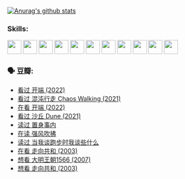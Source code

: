 
[![Anurag's github stats](https://github-readme-stats.vercel.app/api?username=w940853815)](https://github.com/anuraghazra/github-readme-stats)

### Skills:

<code><img height="32" src="https://cdn.jsdelivr.net/npm/simple-icons@v5/icons/python.svg"></code>
<code><img height="32" src="https://cdn.jsdelivr.net/npm/simple-icons@v5/icons/javascript.svg"></code>
<code><img height="32" src="https://cdn.jsdelivr.net/npm/simple-icons@v5/icons/django.svg"></code>
<code><img height="32" src="https://cdn.jsdelivr.net/npm/simple-icons@v5/icons/flask.svg"></code>
<code><img height="32" src="https://cdn.jsdelivr.net/npm/simple-icons@v5/icons/vuetify.svg"></code>
<code><img height="32" src="https://cdn.jsdelivr.net/npm/simple-icons@v5/icons/git.svg"></code>
<code><img height="32" src="https://cdn.jsdelivr.net/npm/simple-icons@v5/icons/docker.svg"></code>
<code><img height="32" src="https://cdn.jsdelivr.net/npm/simple-icons@v5/icons/postgresql.svg"></code>
<code><img height="32" src="https://cdn.jsdelivr.net/npm/simple-icons@v5/icons/elasticsearch.svg"></code>
<code><img height="32" src="https://cdn.jsdelivr.net/npm/simple-icons@v5/icons/macos.svg"></code>
<code><img height="32" src="https://cdn.jsdelivr.net/npm/simple-icons@v5/icons/linux.svg"></code>

### 🗣 豆瓣:

<!-- DOUBAN-ACTIVITIES:START -->
- [看过 开端‎ (2022)](https://www.douban.com/people/136069238/status/3737530861/?_i=43465518)
- [看过 混沌行走 Chaos Walking‎ (2021)](https://www.douban.com/people/136069238/status/3734828206/?_i=43465518)
- [在看 开端‎ (2022)](https://www.douban.com/people/136069238/status/3733533297/?_i=43465518)
- [看过 沙丘 Dune‎ (2021)](https://www.douban.com/people/136069238/status/3726869471/?_i=43465518)
- [读过 置身事内](https://www.douban.com/people/136069238/status/3726223867/?_i=43465518)
- [在读 强风吹拂](https://www.douban.com/people/136069238/status/3725395475/?_i=43465518)
- [读过 当我谈跑步时我谈些什么](https://www.douban.com/people/136069238/status/3715422296/?_i=43465518)
- [在看 走向共和‎ (2003)](https://www.douban.com/people/136069238/status/3711470443/?_i=43465518)
- [想看 大明王朝1566‎ (2007)](https://www.douban.com/people/136069238/status/3710980213/?_i=43465518)
- [想看 走向共和‎ (2003)](https://www.douban.com/people/136069238/status/3710980002/?_i=43465518)
<!-- DOUBAN-ACTIVITIES:END -->
<!--
**w940853815/w940853815** is a ✨ _special_ ✨ repository because its `README.md` (this file) appears on your GitHub profile.

Here are some ideas to get you started:

- 🔭 I’m currently working on ...
- 🌱 I’m currently learning ...
- 👯 I’m looking to collaborate on ...
- 🤔 I’m looking for help with ...
- 💬 Ask me about ...
- 📫 How to reach me: ...
- 😄 Pronouns: ...
- ⚡ Fun fact: ...
-->
